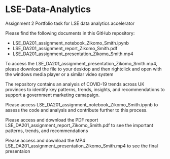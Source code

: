 # LSE-Data-Analytics
Assignment 2 Portfolio task for LSE data analytics accelerator

Please find the following documents in this GitHub repository:

- LSE_DA201_assignment_notebook_Zikomo_Smith.ipynb
- LSE_DA201_assignment_report_Zikomo_Smith.pdf
- LSE_DA201_assignment_presentation_Zikomo_Smith.mp4

To access the LSE_DA201_assignment_presentation_Zikomo_Smith.mp4, please download the file to your desktop and then rightclick and open with the windows media player or a similar video system

The repository contains an analysis of COVID-19 trends across UK provinces to identify key patterns, trends, insights, and recommendations to support a government marketing camapaign.

Please access LSE_DA201_assignment_notebook_Zikomo_Smith.ipynb to assess the code and analysis and contribute further to this process.

Please access and download the PDF report LSE_DA201_assignment_report_Zikomo_Smith.pdf to see the important patterns, trends, and recommendations

Please access and download the MP4 LSE_DA201_assignment_presentation_Zikomo_Smith.mp4 to see the final presentaion
